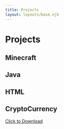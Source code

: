 ```yaml
---
title: Projects
layout: layouts/base.njk
---
```


# Projects


## Minecraft

## Java

## HTML

## CryptoCurrency
<a href="myFile.js" download>Click to Download</a>